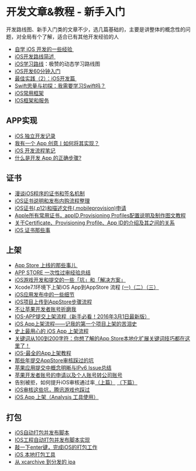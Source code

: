 # 开发文章&教程 - 新手入门
开发路线图、新手入门类的文章不少，选几篇基础的，主要是讲整体的概念性的问题，对全局有个了解，适合已有其他开发经验的人
- [自学 iOS 开发的一些经验 ][1]
- [iOS开发路线简述 ][2]
- [iOS学习路线][3]：极赞的动态学习路线图
- [iOS开发60分钟入门][4]
- [最佳实践（2）：iOS开发篇 ][5]
- [Swift思量与初探：我需要学习Swift吗？][6]
- [iOS常用框架][7]
- [IOS框架和服务][8]

## APP实现
- [iOS 独立开发记录][9]
- [我有一个 App 创意丨如何将其实现？][10]
- [iOS 开发流程笔记][11]
- [什么是开发 App 的正确步骤?][12]

## 证书
- [漫谈iOS程序的证书和签名机制][13]
- [iOS证书说明和发布内购流程整理][14]
- [iOS证书(.p12)和描述文件(.mobileprovision)申请][15]
- [Apple所有常用证书，appID,Provisioning Profiles配置说明及制作图文教程][16]
- [关于Certificate、Provisioning Profile、App ID的介绍及其之间的关系][17]
- [iOS 证书那些事][18]

## 上架
- [App Store 上线的那些事儿 ][19]
- [APP STORE 一次性过审经验总结][20]
- [iOS游戏开发和提交的一些「坑」和「解决方案」][21]
- Xcode7.1环境下上架iOS App到AppStore 流程 [(一)][22][（二）][23][（三）][24]
- [iOS应用发布中的一些细节][25]
- [iOS项目上传到AppStore步骤流程][26]
- [不让苹果开发者账号折磨我][27]
- [IOS-APP提交上架流程（新手必看！2016年3月1日最新版）][28]
- [iOS App上架流程——记我的第一个项目上架的苦泪史][29]
- [史上最用心的 iOS App 上架流程][30]
- [关键词从100到200字符：你想了解的App Store本地化扩展关键词技巧都在这里了！][31]
- [iOS-最全的App上架教程][32]
- [那些年提交AppStore审核踩过的坑][33]
- [苹果应用提交中概念明晰与IPv6 Issue总结][34]
- [苹果开发者账号的申请以及个人账号转公司账号][35]
- 告别被拒，如何提升iOS审核通过率[（上篇）][36] [（下篇）][37]
- [iOS审核这些坑，腾讯游戏也踩过][38]
- [iOS App 上架（Analysis 工具使用）][39]

## 打包
- [iOS自动打包并发布脚本][40]
- [IOS工程自动打包并发布脚本实现][41]
- [敲一下enter键，完成iOS的打包工作][42]
- [iOS 本地打包工具][43]
- [从 xcarchive 到分发的 ipa][44]

[1]:	http://limboy.me/ios/2014/12/31/learning-ios.html
[2]:	http://www.coderyi.com/archives/397
[3]:	http://ios.skyfox.org/route.html
[4]:	http://blog.csdn.net/a451493485/article/details/9364867
[5]:	http://ios.jobbole.com/81830/
[6]:	https://segmentfault.com/a/1190000004483254 "Swift思量与初探：我需要学习Swift吗？"
[7]:	http://www.jianshu.com/p/e7fc525f342d
[8]:	http://www.cnblogs.com/jgCho/p/4960048.html "IOS框架和服务"
[9]:	http://azureyu.com/iOSDevRecord.html
[10]:	https://zhuanlan.zhihu.com/fenzo
[11]:	https://github.com/leecade/ios-dev-flow
[12]:	http://www.jianshu.com/p/4ef3d3737661
[13]:	http://www.pchou.info/ios/2015/12/14/ios-certification-and-code-sign.html "漫谈iOS程序的证书和签名机制"
[14]:	https://zilaiyedaren.github.io/blog/iOS%E8%AF%81%E4%B9%A6%E8%AF%B4%E6%98%8E%E5%92%8C%E5%8F%91%E5%B8%83%E5%86%85%E8%B4%AD%E6%B5%81%E7%A8%8B%E6%95%B4%E7%90%86/ "iOS证书说明和发布内购流程整理"
[15]:	https://zilaiyedaren.github.io/blog/iOS%E8%AF%81%E4%B9%A6(.p12)%E5%92%8C%E6%8F%8F%E8%BF%B0%E6%96%87%E4%BB%B6(.mobileprovision)%E7%94%B3%E8%AF%B7/ "iOS证书(.p12)和描述文件(.mobileprovision)申请"
[16]:	https://zilaiyedaren.github.io/blog/Apple%E6%89%80%E6%9C%89%E5%B8%B8%E7%94%A8%E8%AF%81%E4%B9%A6%EF%BC%8CappID,Provisioning%20Profiles%E9%85%8D%E7%BD%AE%E8%AF%B4%E6%98%8E%E5%8F%8A%E5%88%B6%E4%BD%9C%E5%9B%BE%E6%96%87%E6%95%99%E7%A8%8B/ "Apple所有常用证书，appID,Provisioning Profiles配置说明及制作图文教程"
[17]:	https://zilaiyedaren.github.io/blog/%E5%85%B3%E4%BA%8ECertificate%E3%80%81Provisioning%20Profile%E3%80%81App%20ID%E7%9A%84%E4%BB%8B%E7%BB%8D%E5%8F%8A%E5%85%B6%E4%B9%8B%E9%97%B4%E7%9A%84%E5%85%B3%E7%B3%BB/ "关于Certificate、Provisioning Profile、App ID的介绍及其之间的关系"
[18]:	http://www.cnblogs.com/wangyang1213/p/5209119.html "iOS 证书那些事"
[19]:	http://wiki.jikexueyuan.com/project/app-store-refused/
[20]:	http://pmjane.com/post/app-store-ci-xing-guo-shen-jing-yan-zong-jie
[21]:	http://wuzhiwei.net/ios_dev_trap_and_solution/ "iOS游戏开发和提交的一些「坑」和「解决方案」"
[22]:	http://www.cnblogs.com/ChinaKingKong/p/4957682.html "Xcode7.1环境下上架iOS App到AppStore 流程 (Part 一)"
[23]:	http://www.cnblogs.com/ChinaKingKong/p/4964549.html
[24]:	http://www.cnblogs.com/ChinaKingKong/p/4964745.html
[25]:	http://www.cnblogs.com/daiweilai/p/4974394.html "iOS应用发布中的一些细节"
[26]:	http://www.cnblogs.com/jgCho/p/5089481.html "iOS项目上传到AppStore步骤流程"
[27]:	http://www.jianshu.com/p/cb6c5f1c972b "不让苹果开发者账号折磨我"
[28]:	http://www.cnblogs.com/BK-12345/p/5232633.html "IOS-APP提交上架流程（新手必看！2016年3月1日最新版）"
[29]:	http://blog.treney.com/index.php/archives/ToAppStore.html
[30]:	http://ios.jobbole.com/84643/
[31]:	http://www.gupowang.com/app/4226.html
[32]:	http://www.jianshu.com/p/cea762105f7c "iOS-最全的App上架教程"
[33]:	http://www.jianshu.com/p/610f8c1938d2 "那些年提交AppStore审核踩过的坑"
[34]:	https://segmentfault.com/a/1190000006718251 "苹果应用提交中概念明晰与IPv6 Issue总结"
[35]:	http://www.cnblogs.com/zhanggui/p/6412659.html "苹果开发者账号的申请以及个人账号转公司账号"
[36]:	http://wetest.qq.com/lab/view/279.html?from=content_lab "《告别被拒，如何提升iOS审核通过率（上篇）》"
[37]:	http://wetest.qq.com/lab/view/282.html
[38]:	http://wetest.qq.com/lab/view/243.html
[39]:	http://charsdavy.github.io/2016/11/15/apple-app-release-analysis/
[40]:	http://liumh.com/2015/11/25/ios-auto-archive-ipa/ "iOS自动打包并发布脚本"
[41]:	http://blog.nswebfrog.com/2013/02/18/ios-automation/ "IOS工程自动打包并发布脚本实现"
[42]:	http://www.jianshu.com/p/a6cc6d9346ed "敲一下enter键，完成iOS的打包工作"
[43]:	http://stonedu.site/2016/08/17/iOS-%E6%9C%AC%E5%9C%B0%E6%89%93%E5%8C%85%E5%B7%A5%E5%85%B7/ "iOS 本地打包工具"
[44]:	http://www.jianshu.com/p/490441391db6